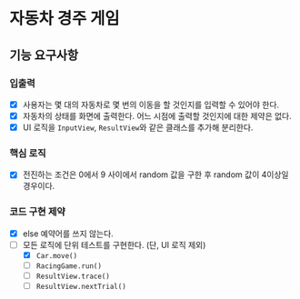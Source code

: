 # 자동차 경주 게임
## 기능 요구사항
### 입출력
- [x] 사용자는 몇 대의 자동차로 몇 번의 이동을 할 것인지를 입력할 수 있어야 한다.
- [x] 자동차의 상태를 화면에 출력한다. 어느 시점에 출력할 것인지에 대한 제약은 없다.
- [x] UI 로직을 `InputView`, `ResultView`와 같은 클래스를 추가해 분리한다.

### 핵심 로직
- [x] 전진하는 조건은 0에서 9 사이에서 random 값을 구한 후 random 값이 4이상일 경우이다.

### 코드 구현 제약
- [x] else 예약어를 쓰지 않는다.
- [ ] 모든 로직에 단위 테스트를 구현한다. (단, UI 로직 제외)
  - [x] `Car.move()`
  - [ ] `RacingGame.run()`
  - [ ] `ResultView.trace()`
  - [ ] `ResultView.nextTrial()`
